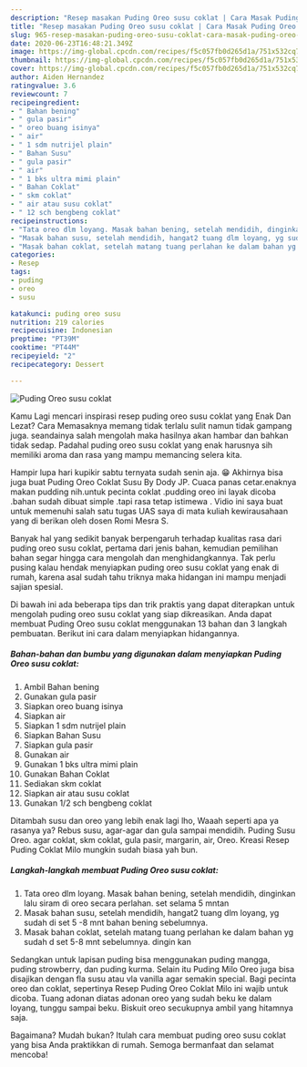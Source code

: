 ```yaml
---
description: "Resep masakan Puding Oreo susu coklat | Cara Masak Puding Oreo susu coklat Yang Sedap"
title: "Resep masakan Puding Oreo susu coklat | Cara Masak Puding Oreo susu coklat Yang Sedap"
slug: 965-resep-masakan-puding-oreo-susu-coklat-cara-masak-puding-oreo-susu-coklat-yang-sedap
date: 2020-06-23T16:48:21.349Z
image: https://img-global.cpcdn.com/recipes/f5c057fb0d265d1a/751x532cq70/puding-oreo-susu-coklat-foto-resep-utama.jpg
thumbnail: https://img-global.cpcdn.com/recipes/f5c057fb0d265d1a/751x532cq70/puding-oreo-susu-coklat-foto-resep-utama.jpg
cover: https://img-global.cpcdn.com/recipes/f5c057fb0d265d1a/751x532cq70/puding-oreo-susu-coklat-foto-resep-utama.jpg
author: Aiden Hernandez
ratingvalue: 3.6
reviewcount: 7
recipeingredient:
- " Bahan bening"
- " gula pasir"
- " oreo buang isinya"
- " air"
- " 1 sdm nutrijel plain"
- " Bahan Susu"
- " gula pasir"
- " air"
- " 1 bks ultra mimi plain"
- " Bahan Coklat"
- " skm coklat"
- " air atau susu coklat"
- " 12 sch bengbeng coklat"
recipeinstructions:
- "Tata oreo dlm loyang. Masak bahan bening, setelah mendidih, dinginkan lalu siram di oreo secara perlahan. set selama 5 mntan"
- "Masak bahan susu, setelah mendidih, hangat2 tuang dlm loyang, yg sudah di set 5 -8 mnt bahan bening sebelumnya."
- "Masak bahan coklat, setelah matang tuang perlahan ke dalam bahan yg sudah d set 5-8 mnt sebelumnya. dingin kan"
categories:
- Resep
tags:
- puding
- oreo
- susu

katakunci: puding oreo susu 
nutrition: 219 calories
recipecuisine: Indonesian
preptime: "PT39M"
cooktime: "PT44M"
recipeyield: "2"
recipecategory: Dessert

---
```



![Puding Oreo susu coklat](https://img-global.cpcdn.com/recipes/f5c057fb0d265d1a/751x532cq70/puding-oreo-susu-coklat-foto-resep-utama.jpg)

Kamu Lagi mencari inspirasi resep puding oreo susu coklat yang Enak Dan Lezat? Cara Memasaknya memang tidak terlalu sulit namun tidak gampang juga. seandainya salah mengolah maka hasilnya akan hambar dan bahkan tidak sedap. Padahal puding oreo susu coklat yang enak harusnya sih memiliki aroma dan rasa yang mampu memancing selera kita.

Hampir lupa hari kupikir sabtu ternyata sudah senin aja. 😁 Akhirnya bisa juga buat Puding Oreo Coklat Susu By Dody JP. Cuaca panas cetar.enaknya makan pudding nih.untuk pecinta coklat .pudding oreo ini layak dicoba .bahan sudah dibuat simple .tapi rasa tetap istimewa . Vidio ini saya buat untuk memenuhi salah satu tugas UAS saya di mata kuliah kewirausahaan yang di berikan oleh dosen Romi Mesra S.

Banyak hal yang sedikit banyak berpengaruh terhadap kualitas rasa dari puding oreo susu coklat, pertama dari jenis bahan, kemudian pemilihan bahan segar hingga cara mengolah dan menghidangkannya. Tak perlu pusing kalau hendak menyiapkan puding oreo susu coklat yang enak di rumah, karena asal sudah tahu triknya maka hidangan ini mampu menjadi sajian spesial.


Di bawah ini ada beberapa tips dan trik praktis yang dapat diterapkan untuk mengolah puding oreo susu coklat yang siap dikreasikan. Anda dapat membuat Puding Oreo susu coklat menggunakan 13 bahan dan 3 langkah pembuatan. Berikut ini cara dalam menyiapkan hidangannya.

<!--inarticleads1-->

##### Bahan-bahan dan bumbu yang digunakan dalam menyiapkan Puding Oreo susu coklat:

1. Ambil  Bahan bening
1. Gunakan  gula pasir
1. Siapkan  oreo buang isinya
1. Siapkan  air
1. Siapkan  1 sdm nutrijel plain
1. Siapkan  Bahan Susu
1. Siapkan  gula pasir
1. Gunakan  air
1. Gunakan  1 bks ultra mimi plain
1. Gunakan  Bahan Coklat
1. Sediakan  skm coklat
1. Siapkan  air atau susu coklat
1. Gunakan  1/2 sch bengbeng coklat


Ditambah susu dan oreo yang lebih enak lagi lho, Waaah seperti apa ya rasanya ya? Rebus susu, agar-agar dan gula sampai mendidih. Puding Susu Oreo. agar coklat, skm coklat, gula pasir, margarin, air, Oreo. Kreasi Resep Puding Coklat Milo mungkin sudah biasa yah bun. 

<!--inarticleads2-->

##### Langkah-langkah membuat Puding Oreo susu coklat:

1. Tata oreo dlm loyang. Masak bahan bening, setelah mendidih, dinginkan lalu siram di oreo secara perlahan. set selama 5 mntan
1. Masak bahan susu, setelah mendidih, hangat2 tuang dlm loyang, yg sudah di set 5 -8 mnt bahan bening sebelumnya.
1. Masak bahan coklat, setelah matang tuang perlahan ke dalam bahan yg sudah d set 5-8 mnt sebelumnya. dingin kan


Sedangkan untuk lapisan puding bisa menggunakan puding mangga, puding strowberry, dan puding kurma. Selain itu Puding Milo Oreo juga bisa disajikan dengan fla susu atau vla vanilla agar semakin special. Bagi pecinta oreo dan coklat, sepertinya Resep Puding Oreo Coklat Milo ini wajib untuk dicoba. Tuang adonan diatas adonan oreo yang sudah beku ke dalam loyang, tunggu sampai beku. Biskuit oreo secukupnya ambil yang hitamnya saja. 

Bagaimana? Mudah bukan? Itulah cara membuat puding oreo susu coklat yang bisa Anda praktikkan di rumah. Semoga bermanfaat dan selamat mencoba!
